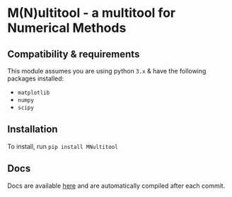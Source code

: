 # M(N)ultitool - a multitool for Numerical Methods

## Compatibility & requirements

This module assumes you are using python `3.x` & have the following packages installed:

- `matplotlib`
- `numpy`
- `scipy`

## Installation

To install, run `pip install MNultitool`

## Docs

Docs are available [here](https://artus9033.github.io/MNultitool/index.html) and are automatically compiled after each commit.

